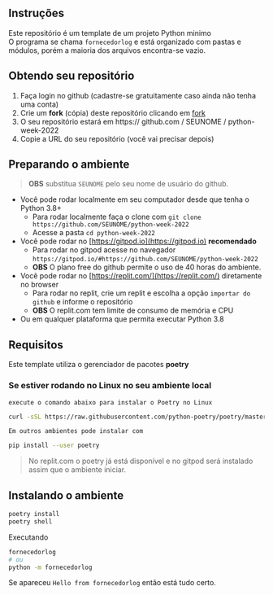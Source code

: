 
## Instruções

Este repositório é um template de um projeto Python minimo  
O programa se chama `fornecedorlog` e está organizado com pastas 
e módulos, porém a maioria dos arquivos encontra-se vazio.

## Obtendo seu repositório

01. Faça login no github (cadastre-se gratuitamente caso ainda não tenha uma conta)
00. Crie um **fork** (cópia) deste repositório clicando em [fork](https://github.com/rochacbruno/python-week-2022/fork)
00. O seu repositório estará em https:// github.com / SEUNOME / python-week-2022
00. Copie a URL do seu repositório (você vai precisar depois)

## Preparando o ambiente

> **OBS** substitua `SEUNOME` pelo seu nome de usuário do github.

- Você pode rodar localmente em seu computador desde que tenha o Python 3.8+
    - Para rodar localmente faça o clone com `git clone https://github.com/SEUNOME/python-week-2022`
    - Acesse a pasta `cd python-week-2022`
- Você pode rodar no [https://gitpod.io](https://gitpod.io) **recomendado**
    - Para rodar no gitpod acesse no navegador `https://gitpod.io/#https://github.com/SEUNOME/python-week-2022`
    - **OBS** O plano free do github permite o uso de 40 horas do ambiente.
- Você pode rodar no [https://replit.com/](https://replit.com/) diretamente no browser
    - Para rodar no replit, crie um replit e escolha a opção `importar do github` e informe o repositório
    - **OBS** O replit.com tem limite de consumo de memória e CPU
- Ou em qualquer plataforma que permita executar Python 3.8

## Requisitos

Este template utiliza o gerenciador de pacotes **poetry**

### Se estiver rodando no Linux no seu ambiente local

`execute o comando abaixo para instalar o Poetry no Linux`
```bash
curl -sSL https://raw.githubusercontent.com/python-poetry/poetry/master/get-poetry.py | python -
```

`Em outros ambientes pode instalar com `
```bash
pip install --user poetry
```

>  No replit.com o poetry já está disponível e no gitpod será instalado assim que o ambiente iniciar.

## Instalando o ambiente

```bash
poetry install
poetry shell
```


Executando
```bash
fornecedorlog
# ou
python -m fornecedorlog
```

Se apareceu `Hello from fornecedorlog` então está tudo certo.
